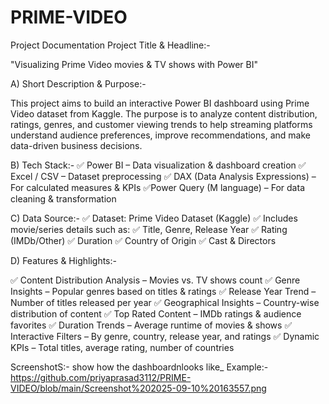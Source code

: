 # PRIME-VIDEO
Project Documentation
Project Title & Headline:-

"Visualizing Prime Video movies & TV shows with Power BI"

A) Short Description & Purpose:-

This project aims to build an interactive Power BI dashboard using Prime Video dataset from Kaggle.
The purpose is to analyze content distribution, ratings, genres, and customer viewing trends to help streaming platforms understand audience preferences, improve recommendations, and make data-driven business decisions.

B) Tech Stack:-
✅ Power BI – Data visualization & dashboard creation
✅ Excel / CSV – Dataset preprocessing
✅ DAX (Data Analysis Expressions) – For calculated measures & KPIs
✅Power Query (M language) – For data cleaning & transformation

C) Data Source:-
✅ Dataset: Prime Video Dataset (Kaggle)
✅ Includes movie/series details such as:
✅ Title, Genre, Release Year
✅ Rating (IMDb/Other)
✅ Duration
✅ Country of Origin
✅ Cast & Directors
    
D) Features & Highlights:-

✅ Content Distribution Analysis – Movies vs. TV shows count
✅ Genre Insights – Popular genres based on titles & ratings
✅ Release Year Trend – Number of titles released per year
✅ Geographical Insights – Country-wise distribution of content
✅ Top Rated Content – IMDb ratings & audience favorites
✅ Duration Trends – Average runtime of movies & shows
✅ Interactive Filters – By genre, country, release year, and ratings
✅ Dynamic KPIs – Total titles, average rating, number of countries

ScreenshotS:- show how the dashboardnlooks like_ 
Example:- https://github.com/priyaprasad3112/PRIME-VIDEO/blob/main/Screenshot%202025-09-10%20163557.png
